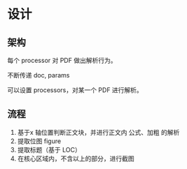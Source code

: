 # 设计

## 架构

每个 processor 对 PDF 做出解析行为。

不断传递 doc, params

可以设置 processors，对某一个 PDF 进行解析。

## 流程

1. 基于x 轴位置判断正文块，并进行正文内 公式、加粗 的解析
2. 提取位图 figure
3. 提取标题（基于 LOC）
4. 在核心区域内，不含以上的部分，进行截图
